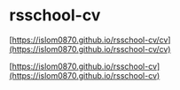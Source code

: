 # rsschool-cv
[https://islom0870.github.io/rsschool-cv/cv](https://islom0870.github.io/rsschool-cv/cv)

[https://islom0870.github.io/rsschool-cv](https://islom0870.github.io/rsschool-cv)

